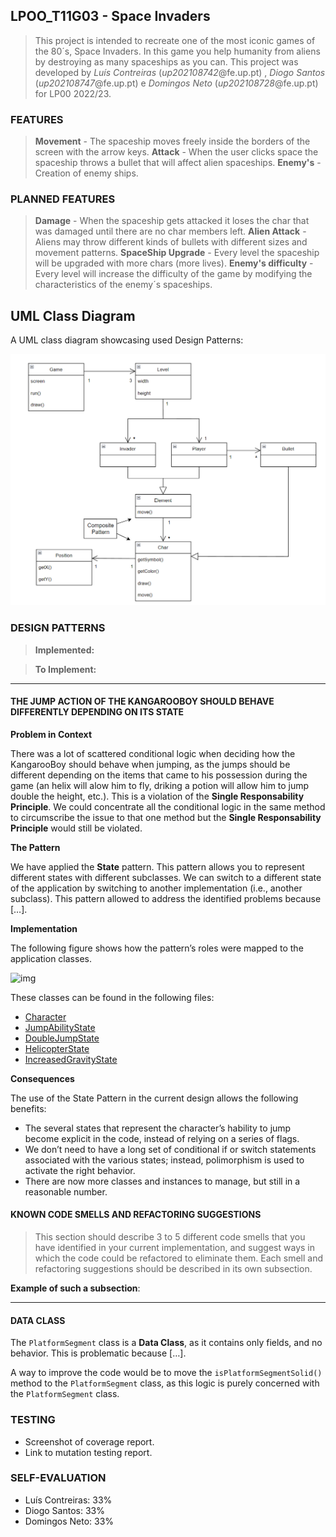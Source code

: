 ## LPOO_T11G03 - Space Invaders

> This project is intended to recreate one of the most iconic games of the 80´s, Space Invaders. In this game you help humanity from aliens by destroying as many spaceships as you can.
> This project was developed by *Luís Contreiras* (*up202108742*@fe.up.pt) , *Diogo Santos* (*up202108747*@fe.up.pt) e *Domingos Neto* (*up202108728*@fe.up.pt) for LP00 2022/23.


### FEATURES

> **Movement** - The spaceship moves freely inside the borders of the screen with the arrow keys.
> **Attack** - When the user clicks space the spaceship throws a bullet that will affect alien spaceships.
> **Enemy's** - Creation of enemy ships.


### PLANNED FEATURES

> **Damage** - When the spaceship gets attacked it loses the char that was damaged until there are no char members left.
> **Alien Attack** - Aliens may throw different kinds of bullets with different sizes and movement patterns.
> **SpaceShip Upgrade** - Every level the spaceship will be upgraded with more chars (more lives).
> **Enemy's difficulty** - Every level will increase the difficulty of the game by modifying the characteristics of the enemy´s spaceships.

## UML Class Diagram

A UML class diagram showcasing used Design Patterns:

![UML class diagram](docs/uml.png)

### DESIGN PATTERNS

>**Implemented:** 


>**To Implement:**

------

#### THE JUMP ACTION OF THE KANGAROOBOY SHOULD BEHAVE DIFFERENTLY DEPENDING ON ITS STATE

**Problem in Context**

There was a lot of scattered conditional logic when deciding how the KangarooBoy should behave when jumping, as the jumps should be different depending on the items that came to his possession during the game (an helix will alow him to fly, driking a potion will allow him to jump double the height, etc.). This is a violation of the **Single Responsability Principle**. We could concentrate all the conditional logic in the same method to circumscribe the issue to that one method but the **Single Responsability Principle** would still be violated.

**The Pattern**

We have applied the **State** pattern. This pattern allows you to represent different states with different subclasses. We can switch to a different state of the application by switching to another implementation (i.e., another subclass). This pattern allowed to address the identified problems because […].

**Implementation**

The following figure shows how the pattern’s roles were mapped to the application classes.

![img](https://www.fe.up.pt/~arestivo/page/img/examples/lpoo/state.svg)

These classes can be found in the following files:

- [Character](https://web.fe.up.pt/~arestivo/page/courses/2021/lpoo/template/src/main/java/Character.java)
- [JumpAbilityState](https://web.fe.up.pt/~arestivo/page/courses/2021/lpoo/template/src/main/java/JumpAbilityState.java)
- [DoubleJumpState](https://web.fe.up.pt/~arestivo/page/courses/2021/lpoo/template/src/main/java/DoubleJumpState.java)
- [HelicopterState](https://web.fe.up.pt/~arestivo/page/courses/2021/lpoo/template/src/main/java/HelicopterState.java)
- [IncreasedGravityState](https://web.fe.up.pt/~arestivo/page/courses/2021/lpoo/template/src/main/java/IncreasedGravityState.java)

**Consequences**

The use of the State Pattern in the current design allows the following benefits:

- The several states that represent the character’s hability to jump become explicit in the code, instead of relying on a series of flags.
- We don’t need to have a long set of conditional if or switch statements associated with the various states; instead, polimorphism is used to activate the right behavior.
- There are now more classes and instances to manage, but still in a reasonable number.

#### KNOWN CODE SMELLS AND REFACTORING SUGGESTIONS

> This section should describe 3 to 5 different code smells that you have identified in your current implementation, and suggest ways in which the code could be refactored to eliminate them. Each smell and refactoring suggestions should be described in its own subsection.

**Example of such a subsection**:

------

#### DATA CLASS

The `PlatformSegment` class is a **Data Class**, as it contains only fields, and no behavior. This is problematic because […].

A way to improve the code would be to move the `isPlatformSegmentSolid()` method to the `PlatformSegment` class, as this logic is purely concerned with the `PlatformSegment` class.

### TESTING

- Screenshot of coverage report.
- Link to mutation testing report.

### SELF-EVALUATION

- Luís Contreiras: 33%
- Diogo Santos: 33%
- Domingos Neto: 33%



